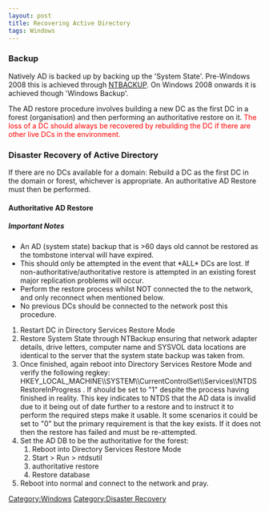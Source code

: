```yaml
---
layout: post 
title: Recovering Active Directory
tags: Windows
---
```


### Backup

Natively AD is backed up by backing up the \'System State\'. Pre-Windows
2008 this is achieved through
[NTBACKUP](http://www.microsoft.com/downloads/details.aspx?FamilyID=7da725e2-8b69-4c65-afa3-2a53107d54a7).
On Windows 2008 onwards it is achieved though \'Windows Backup\'.

The AD restore procedure involves building a new DC as the first DC in a
forest (organisation) and then performing an authoritative restore on
it. <font color=Red>The loss of a DC should always be recovered by
rebuilding the DC if there are other live DCs in the environment.</font>

### Disaster Recovery of Active Directory

If there are no DCs available for a domain: Rebuild a DC as the first DC
in the domain or forest, whichever is appropriate. An authoritative AD
Restore must then be performed.

#### Authoritative AD Restore

##### Important Notes

-   An AD (system state) backup that is \>60 days old cannot be restored
    as the tombstone interval will have expired.
-   This should only be attempted in the event that \*ALL\* DCs are
    lost. If non-authoritative/authoritative restore is attempted in an
    existing forest major replication problems will occur.
-   Perform the restore process whilst NOT connected the to the network,
    and only reconnect when mentioned below.
-   No previous DCs should be connected to the network post this
    procedure.

1.  Restart DC in Directory Services Restore Mode
2.  Restore System State through NTBackup ensuring that network adapter
    details, drive letters, computer name and SYSVOL data locations are
    identical to the server that the system state backup was taken from.
3.  Once finished, again reboot into Directory Services Restore Mode and
    verify the following regkey:
    HKEY\_LOCAL\_MACHINE\\\\SYSTEM\\\\CurrentControlSet\\\\Services\\\\NTDSRestoreInProgress
    . If should be set to \"1\" despite the process having finished in
    reality. This key indicates to NTDS that the AD data is invalid due
    to it being out of date further to a restore and to instruct it to
    perform the required steps make it usable. It some scenarios it
    could be set to \"0\" but the primary requirement is that the key
    exists. If it does not then the restore has failed and must be
    re-attempted.
4.  Set the AD DB to be the authoritative for the forest:
    1.  Reboot into Directory Services Restore Mode
    2.  Start \> Run \> ntdsutil
    3.  authoritative restore <enter>
    4.  Restore database <enter>
5.  Reboot into normal and connect to the network and pray.

[Category:Windows](Category:Windows "wikilink") [Category:Disaster
Recovery](Category:Disaster_Recovery "wikilink")
